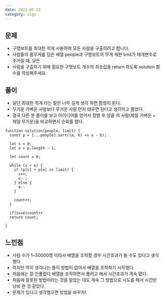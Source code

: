 ```yaml
---
date: 2022-05-23
category: algo
---
```


## 문제

- 구명보트를 최대한 적게 사용하여 모든 사람을 구출하려고 합니다.
- 사람들의 몸무게를 담은 배열 people과 구명보트의 무게 제한 limit가 매개변수로 주어질 때, 모든
- 사람을 구출하기 위해 필요한 구명보트 개수의 최솟값을 return 하도록 solution 함수를 작성해주세요.

## 풀이

- 일단 최대한 적게 라는 말은 너무 깊게 생각 하면 함정이 된다.
- 무거운 가벼운 사람보다 무거운 사람 먼저 태우면 된다고 생각하고 풀었다.
- 결국 다른 분 풀이를 보고 아이디어를 얻어서 정렬 후 양끝 의 사람(제일 가벼운 + 제일 무거운)을 비교하면서 순회를 했다.

```
function solution(people, limit) {
  const p = [...people].sort((a, b) => a - b);

  let s = 0;
  let e = p.length - 1;

  let count = 0;

  while (s < e) {
    if (p[s] + p[e] <= limit) {
      s++;
      e--;
    } else {
      e--
    }

    count++;
  }

  if(s==e)count++
  return count;

}
```

## 느낀점

- 사람 수가 1~50000명 이라서 배열을 조작할 경우 시간초과가 될 수도 있다고 생각했다.
- 하지만 딱히 생각나는 풀이 방법이 없어서 배열을 조작하기 시작했다.
- 처음에는 잘 안풀렸다 배열을 조작하면서 풀려고 해서 시간초과가 계속 떴다.
- 처음에 잘못된 방법이라는 것을 알았는 데도 계속 그 방법으로 시도를 해서 시간만 낭비 한 것 같았다.
- 문제가 있다고 생각했으면 방법을 바꾸자!.
